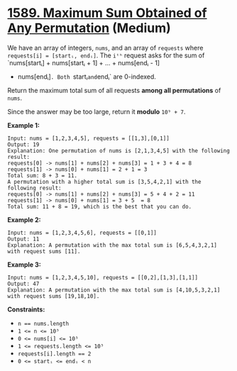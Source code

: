 # [1589. Maximum Sum Obtained of Any Permutation][link] (Medium)

[link]: https://leetcode.com/problems/maximum-sum-obtained-of-any-permutation/

We have an array of integers, `nums`, and an array of `requests` where `requests[i] = [startᵢ,
endᵢ]`. The `iᵗʰ` request asks for the sum of `nums[startᵢ] + nums[startᵢ + 1] + ... + nums[endᵢ - 1]
+ nums[endᵢ]`. Both `startᵢ` and `endᵢ` are 0-indexed.

Return the maximum total sum of all requests **among all permutations** of `nums`.

Since the answer may be too large, return it **modulo** `10⁹ + 7`.

**Example 1:**

```
Input: nums = [1,2,3,4,5], requests = [[1,3],[0,1]]
Output: 19
Explanation: One permutation of nums is [2,1,3,4,5] with the following result:
requests[0] -> nums[1] + nums[2] + nums[3] = 1 + 3 + 4 = 8
requests[1] -> nums[0] + nums[1] = 2 + 1 = 3
Total sum: 8 + 3 = 11.
A permutation with a higher total sum is [3,5,4,2,1] with the following result:
requests[0] -> nums[1] + nums[2] + nums[3] = 5 + 4 + 2 = 11
requests[1] -> nums[0] + nums[1] = 3 + 5  = 8
Total sum: 11 + 8 = 19, which is the best that you can do.
```

**Example 2:**

```
Input: nums = [1,2,3,4,5,6], requests = [[0,1]]
Output: 11
Explanation: A permutation with the max total sum is [6,5,4,3,2,1] with request sums [11].
```

**Example 3:**

```
Input: nums = [1,2,3,4,5,10], requests = [[0,2],[1,3],[1,1]]
Output: 47
Explanation: A permutation with the max total sum is [4,10,5,3,2,1] with request sums [19,18,10].
```

**Constraints:**

- `n == nums.length`
- `1 <= n <= 10⁵`
- `0 <= nums[i] <= 10⁵`
- `1 <= requests.length <= 10⁵`
- `requests[i].length == 2`
- `0 <= startᵢ <= endᵢ < n`
